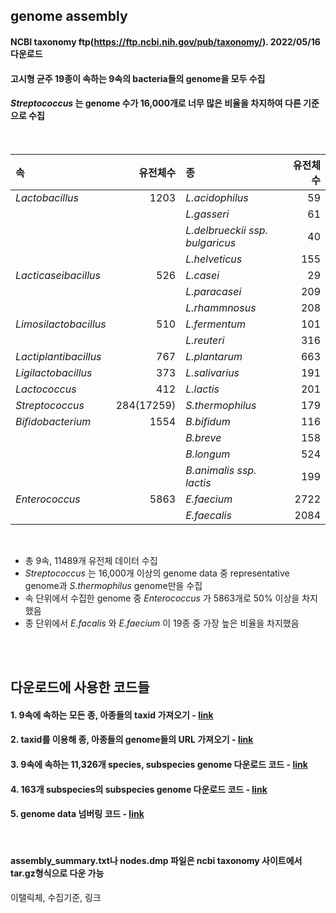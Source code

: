 ## genome assembly


#### NCBI taxonomy ftp(https://ftp.ncbi.nih.gov/pub/taxonomy/). 2022/05/16 다운로드
#### 고시형 균주 19종이 속하는 9속의 bacteria들의 genome을 모두 수집
#### _Streptococcus_ 는 genome 수가 16,000개로 너무 많은 비율을 차지하여 다른 기준으로 수집

<br/>

|속|유전체수|종|유전체수|
|:-|--:|:--|--:|
| <r4> _Lactobacillus_|1203|_L.acidophilus_|59|
|||_L.gasseri_|61|
|||_L.delbrueckii ssp. bulgaricus_|40|
|||_L.helveticus_|155|
|_Lacticaseibacillus_|526|_L.casei_|29|
|||_L.paracasei_|209|
|||_L.rhammnosus_|208|
|_Limosilactobacillus_|510|_L.fermentum_|101|
|||_L.reuteri_|316|
|_Lactiplantibacillus_|767|_L.plantarum_|663|
|_Ligilactobacillus_|373|_L.salivarius_|191|
|_Lactococcus_|412|_L.lactis_|201|
|_Streptococcus_|284(17259)|_S.thermophilus_|179|
|_Bifidobacterium_|1554|_B.bifidum_|116|
|||_B.breve_|158|
|||_B.longum_|524|
|||_B.animalis ssp. lactis_|199|
|_Enterococcus_|5863|_E.faecium_|2722|
|||_E.faecalis_|2084|

<br/>

- 총 9속, 11489개 유전체 데이터 수집
- _Streptococcus_ 는 16,000개 이상의 genome data 중 representative genome과 _S.thermophilus_ genome만을 수집
- 속 단위에서 수집한 genome 중 _Enterococcus_ 가 5863개로 50% 이상을 차지했음
- 종 단위에서 _E.facalis_ 와 _E.faecium_ 이 19종 중 가장 높은 비율을 차지했음
  
<br/><br/>  
  
## 다운로드에 사용한 코드들

#### 1. 9속에 속하는 모든 종, 아종들의 taxid 가져오기 - [link](https://github.com/limchanyoung1116/probiotics-geneticfeature/tree/main/genome/1.%20taxid)
#### 2. taxid를 이용해 종, 아종들의 genome들의 URL 가져오기 - [link](https://github.com/limchanyoung1116/probiotics-geneticfeature/tree/main/genome/2.%20speciesURL)
#### 3. 9속에 속하는 11,326개 species, subspecies genome 다운로드 코드 - [link](https://github.com/limchanyoung1116/probiotics-geneticfeature/tree/main/genome/3.%20datadownload)
#### 4. 163개 subspecies의 subspecies genome 다운로드 코드 - [link](https://github.com/limchanyoung1116/probiotics-geneticfeature/tree/main/genome/4.%20datadownload2)
#### 5. genome data 넘버링 코드 - [link](https://github.com/limchanyoung1116/probiotics-geneticfeature/tree/main/genome/5.%20genomenumbering)

<br/>

#### assembly_summary.txt나 nodes.dmp 파일은 ncbi taxonomy 사이트에서 tar.gz형식으로 다운 가능

이탤릭체, 수집기준, 링크
